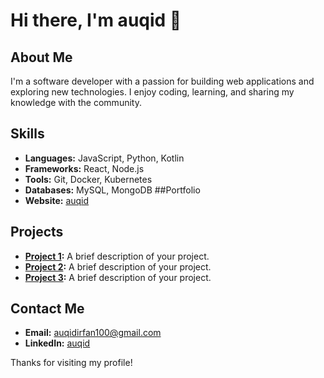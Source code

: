 # Hi there, I'm auqid 👋

## About Me
I'm a software developer with a passion for building web applications and exploring new technologies. I enjoy coding, learning, and sharing my knowledge with the community.

## Skills
- **Languages:** JavaScript, Python, Kotlin
- **Frameworks:** React, Node.js
- **Tools:** Git, Docker, Kubernetes
- **Databases:** MySQL, MongoDB
##Portfolio
- **Website:** [auqid](https://www.auqid.tech)

## Projects
- **[Project 1](https://azshop.onrender.com/):** A brief description of your project.
- **[Project 2](https://github.com/auqid/Mouse-Control-Using-Hand-Gestures):** A brief description of your project.
- **[Project 3](https://github.com/auqid/expense-tracker):** A brief description of your project.

## Contact Me
- **Email:** auqidirfan100@gmail.com
- **LinkedIn:** [auqid](https://www.linkedin.com/in/auqid)


Thanks for visiting my profile!
  
